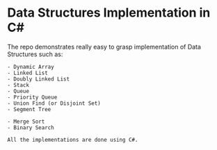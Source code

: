 ﻿# Data Structures Implementation in C#

The repo demonstrates really easy to grasp implementation of Data Structures such as:
	
	- Dynamic Array
	- Linked List
	- Doubly Linked List
	- Stack
	- Queue
	- Priority Queue
	- Union Find (or Disjoint Set)
	- Segment Tree

	- Merge Sort
	- Binary Search

	All the implementations are done using C#.

